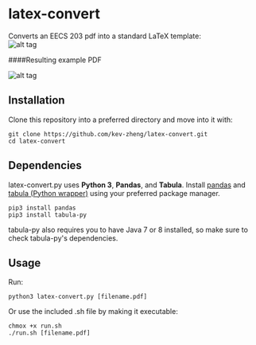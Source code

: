 # latex-convert

Converts an EECS 203 pdf into a standard LaTeX template:   
![alt tag](https://github.com/kev-zheng/latex-convert/blob/master/pictures/tex_example_EECS203.png)

####Resulting example PDF  
  
![alt tag](https://github.com/kev-zheng/latex-convert/blob/master/pictures/pdf_example_EECS203.png)

## Installation
Clone this repository into a preferred directory and move into it with:
```
git clone https://github.com/kev-zheng/latex-convert.git
cd latex-convert
```

## Dependencies
latex-convert.py uses __Python 3__,  __Pandas__, and __Tabula__.
Install [pandas](http://pandas.pydata.org/) and [tabula (Python wrapper)](https://github.com/chezou/tabula-py) using your preferred package manager.
```
pip3 install pandas
pip3 install tabula-py
```
tabula-py also requires you to have Java 7 or 8 installed, so make sure to check tabula-py's dependencies.
## Usage
Run:
```
python3 latex-convert.py [filename.pdf]
```
Or use the included .sh file by making it executable:
```
chmox +x run.sh
./run.sh [filename.pdf]
```
